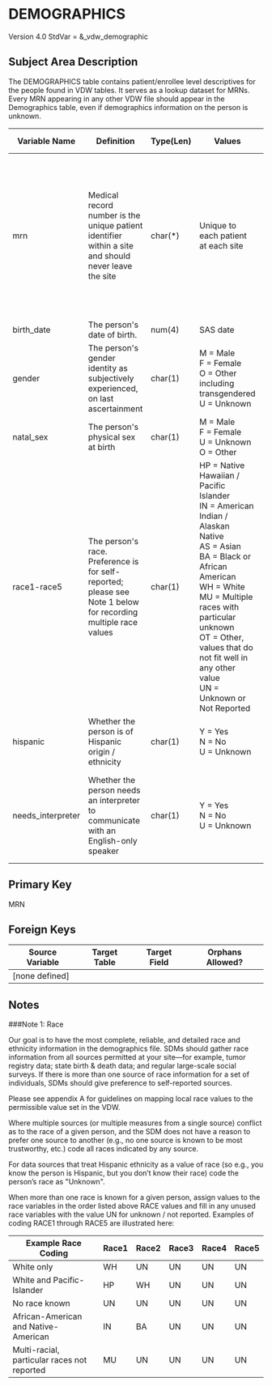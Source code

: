 DEMOGRAPHICS
============
Version 4.0 StdVar = &\_vdw\_demographic

Subject Area Description
------------------------
The DEMOGRAPHICS table contains patient/enrollee level descriptives for the people found in VDW tables.  It serves as a lookup dataset for MRNs.  Every MRN appearing in any other VDW file should appear in the Demographics table, even if demographics information on the person is unknown.

|Variable Name|Definition|Type(Len)|Values|Implementation Guidelines|
|-------------|----------|---------|------|-------------------------|
|mrn |Medical record number is the unique patient identifier within a site and should never leave the site |char(*)|Unique to each patient at each site|Sites should do their best to maintain a 1:1 correspondence between people and MRNs. Fictitious/test numbers should be removed from the VDW. People with > 1 assigned MRN should be merged into a single number (in all files)|
|birth_date|The person's date of birth.|num(4)|SAS date| |
|gender|The person's gender identity as subjectively experienced, on last ascertainment|char(1)|M = Male<br>F = Female<br>O = Other including transgendered<br>U = Unknown| |
|natal_sex|The person's physical sex at birth|char(1)|M = Male<br>F = Female<br>U = Unknown<br>O = Other| |
|race1-race5|The person's race. Preference is for self-reported; please see Note 1 below for recording multiple race values|char(1)|HP = Native Hawaiian / Pacific Islander<br>IN = American Indian / Alaskan Native<br>AS = Asian<br>BA = Black or African American<br>WH = White<br>MU = Multiple races with particular unknown<br>OT = Other, values that do not fit well in any other value<br>UN = Unknown or Not Reported| |
|hispanic|Whether the person is of Hispanic origin / ethnicity|char(1)|Y = Yes<br>N = No<br>U = Unknown| |
|needs_interpreter|Whether the person needs an interpreter to communicate with an English-only speaker|char(1)|Y = Yes<br>N = No<br>U = Unknown| This variable is capable of changing over time. Populate with only the most recently known interpreter status.|

Primary Key
-----------
MRN

Foreign Keys
------------
|Source Variable|Target Table|Target Field|Orphans Allowed?|
|--|--|--|--|
| [none defined] |  |  |  |

Notes
--------
###Note 1: Race

Our goal is to have the most complete, reliable, and detailed race and ethnicity information in the demographics file. SDMs should gather race information from all sources permitted at your site—for example, tumor registry data; state birth & death data; and regular large-scale social surveys. If there is more than one source of race information for a set of individuals, SDMs should give preference to self-reported sources.

Please see appendix A for guidelines on mapping local race values to the permissible value set in the VDW.

Where multiple sources (or multiple measures from a single source) conflict as to the race of a given person, and the SDM does not have a reason to prefer one source to another (e.g., no one source is known to be most trustworthy, etc.) code all races indicated by any source.

For data sources that treat Hispanic ethnicity as a value of race (so e.g., you know the person is Hispanic, but you don’t know their race) code the person’s race as "Unknown".

When more than one race is known for a given person, assign values to the race variables in the order listed above RACE values and fill in any unused race variables with the value UN for unknown / not reported. Examples of coding RACE1 through RACE5 are illustrated here:

|Example Race Coding                        |Race1|Race2|Race3|Race4|Race5|
|-------------------                        |-----|-----|-----|-----|-----|
|White only                                 |WH   |UN   |UN   |UN   |UN   |
|White and Pacific-Islander                 |HP   |WH   |UN   |UN   |UN   |
|No race known                              |UN   |UN   |UN   |UN   |UN   |
|African-American and Native-American       |IN   |BA   |UN   |UN   |UN   |
|Multi-racial, particular races not reported|MU   |UN   |UN   |UN   |UN   |

